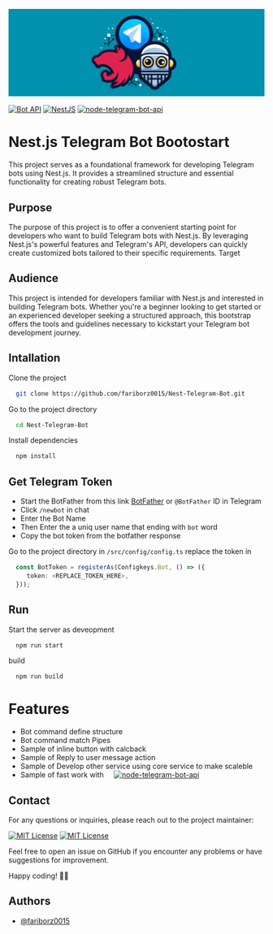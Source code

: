 

<p align="center">
  <a href="https://github.com/fariborz0015/Nest-Telegram-Bot" target="blank"><img src="https://raw.githubusercontent.com/fariborz0015/Nest-Telegram-Bot/main/public/cover.png"  alt="Nest Logo" /></a>
</p>

[![Bot API](https://img.shields.io/badge/Bot%20API-v.7.1-00aced.svg?style=flat-square&logo=telegram)](https://core.telegram.org/bots/api)
[![NestJS](https://img.shields.io/badge/Bot%20API-v.10.0.0-00aced.svg?style=flat-square&logo=nestjs)](https://nestjs.com/)
[![node-telegram-bot-api](https://img.shields.io/badge/Node%20Telegram%20Bot%20API-v.0.65.1-00aced.svg?style=flat-square&logo=telegram)]([https://core.telegram.org/bots/api](https://www.npmjs.com/package/node-telegram-bot-api))

# Nest.js Telegram Bot Bootostart

This project serves as a foundational framework for developing Telegram bots using Nest.js. It provides a streamlined structure and essential functionality for creating robust Telegram bots.

## Purpose
The purpose of this project is to offer a convenient starting point for developers who want to build Telegram bots with Nest.js. By leveraging Nest.js's powerful features and Telegram's API, developers can quickly create customized bots tailored to their specific requirements.
Target 

## Audience
This project is intended for developers familiar with Nest.js and interested in building Telegram bots. Whether you're a beginner looking to get started or an experienced developer seeking a structured approach, this bootstrap offers the tools and guidelines necessary to kickstart your Telegram bot development journey.











 

## Intallation  

Clone the project

```bash
  git clone https://github.com/fariborz0015/Nest-Telegram-Bot.git
```

Go to the project directory

```bash
  cd Nest-Telegram-Bot
```

Install dependencies

```bash
  npm install
```
## Get Telegram Token  


 - Start the BotFather from this link  [BotFather](https://t.me/BotFather) or `@BotFather` ID in Telegram 
 - Click `/newbot` in chat 
 - Enter the Bot Name 
 - Then Enter the a uniq user name that ending with `bot` word 
 - Copy the bot token from the botfather response 


Go to the project directory in `/src/config/config.ts`
replace the token in 

```ts
  const BotToken = registerAs(Configkeys.Bot, () => ({
     token: <REPLACE_TOKEN_HERE>,
  }));

```
## Run 

Start the server as deveopment 

```bash
  npm run start
```
build 

```bash
  npm run build
```


# Features 
- Bot command define structure 
- Bot command match Pipes
- Sample of inline button with calcback 
- Sample of Reply to user message action
- Sample of Develop other service using core service to make scaleble 
- Sample of fast work with &nbsp; &nbsp;
[![node-telegram-bot-api](https://img.shields.io/badge/Node%20Telegram%20Bot%20API-v.0.65.1-00aced.svg?style=flat-square&logo=telegram)]([https://core.telegram.org/bots/api](https://www.npmjs.com/package/node-telegram-bot-api)) 
 

## Contact
For any questions or inquiries, please reach out to the project maintainer:

 [![MIT License](https://img.shields.io/badge/Gmail-D14836?style=for-the-badge&logo=gmail&logoColor=white)](mailto:Fariborz0015@gmail.com)
 [![MIT License](https://img.shields.io/badge/Telegram-2CA5E0?style=for-the-badge&logo=telegram&logoColor=white)](https://t.me/fariborzjs)



Feel free to open an issue on GitHub if you encounter any problems or have suggestions for improvement.

Happy coding! 👨‍💻
## Authors

- [@fariborz0015](https://www.github.com/fariborz0015)

 
